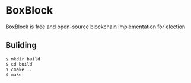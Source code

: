 # BoxBlock
BoxBlock is free and open-source blockchain implementation for election
## Buliding
```console
$ mkdir build
$ cd build
$ cmake ..
$ make
```